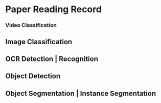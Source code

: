 # Paper Reading Record 

### Video Classification
## Image Classification
## OCR Detection | Recognition
## Object Detection 
## Object Segmentation | Instance Segmentation

